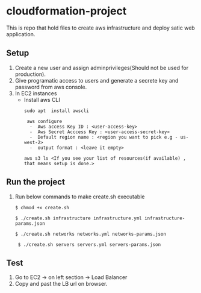 # cloudformation-project
  This is repo that hold files to create aws infrastructure and deploy satic web application.

## Setup
 1. Create a new user and assign adminprivileges(Should not be used for production).
 2. Give programatic access to users and generate a secrete key and password from aws console.
 3. In EC2 instances
    - Install aws CLI
        ```
        sudo apt  install awscli
        ```
        ```
         aws configure
          -  Aws access Key ID : <user-access-key>
          -  Aws Secret Acccess Key : <user-access-secret-key>
          -  Default region name : <region you want to pick e.g - us-west-2>
          -  output format : <leave it empty>
        ``` 
        ```
        aws s3 ls <If you see your list of resources(if available) , that means setup is done.>
        ```
## Run the project
 1. Run below commands to make create.sh executable 
    ```
    $ chmod +x create.sh
    ```
    ```
    $ ./create.sh infrastructure infrastructure.yml infrastructure-params.json
    ```
    ```
    $ ./create.sh networks networks.yml networks-params.json
    ```
    ```
     $ ./create.sh servers servers.yml servers-params.json
    ```
## Test
  1. Go to EC2 -> on left section -> Load Balancer 
  2. Copy and past the LB url on browser.
